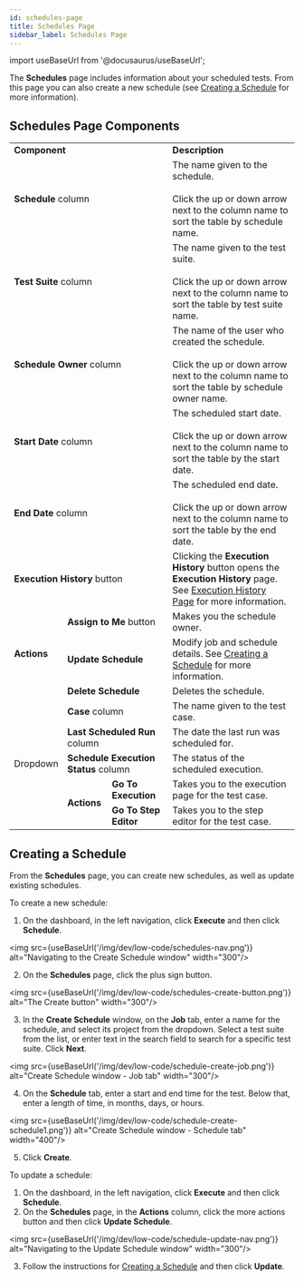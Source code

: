 ```yaml
---
id: schedules-page
title: Schedules Page
sidebar_label: Schedules Page
---
```


import useBaseUrl from '@docusaurus/useBaseUrl';

The **Schedules** page includes information about your scheduled tests. From this page you can also create a new schedule (see [Creating a Schedule](#creating-a-schedule) for more information).

## Schedules Page Components

<table>
  <tr>
    <td colspan='3'><b>Component</b>
    </td>
    <td><b>Description</b>
    </td>
  </tr>
  <tr>
    <td colspan='3'><b>Schedule</b> column
    </td>
    <td>The name given to the schedule.<br/><br/>Click the up or down arrow next to the column name to sort the table by schedule name.
    </td>
  </tr>
  <tr>
    <td colspan='3'><b>Test Suite</b> column
    </td>
    <td>The name given to the test suite.<br/><br/>Click the up or down arrow next to the column name to sort the table by test suite name.
    </td>
  </tr>
  <tr>
    <td colspan='3'><b>Schedule Owner</b> column
    </td>
    <td>The name of the user who created the schedule.<br/><br/>Click the up or down arrow next to the column name to sort the table by schedule owner name.
    </td>
  </tr>
  <tr>
    <td colspan='3'><b>Start Date</b> column
    </td>
    <td>The scheduled start date.<br/><br/>Click the up or down arrow next to the column name to sort the table by the start date.
    </td>
  </tr>
  <tr>
    <td colspan='3'><b>End Date</b> column
    </td>
    <td>The scheduled end date.<br/><br/>Click the up or down arrow next to the column name to sort the table by the end date.
    </td>
  </tr>
  <tr>
    <td colspan='3'><b>Execution History</b> button
    </td>
    <td>Clicking the <b>Execution History</b> button opens the <b>Execution History</b> page. See <a href="/dev/low-code/execute/execution-history-page">Execution History Page</a> for more information.
    </td>
  </tr>
  <tr>
    <td rowspan='3'><b>Actions</b>
    </td>
    <td colspan='2'><b>Assign to Me</b> button
    </td>
    <td>Makes you the schedule owner.
    </td>
  </tr>
  <tr>
    <td colspan='2'><b>Update Schedule</b>
    </td>
    <td>Modify job and schedule details. See <a href="#creating-a-schedule">Creating a Schedule</a> for more information.
    </td>
  </tr>
  <tr>
    <td colspan='2'><b>Delete Schedule</b>
    </td>
    <td>Deletes the schedule.
    </td>
  </tr>
  <tr>
    <td rowspan='5'>Dropdown
    </td>
    <td colspan='2'><b>Case</b> column
    </td>
    <td>The name given to the test case.
    </td>
  </tr>
  <tr>
    <td colspan='2'><b>Last Scheduled Run</b> column
    </td>
    <td>The date the last run was scheduled for.
    </td>
  </tr>
  <tr>
    <td colspan='2'><b>Schedule Execution Status</b> column
    </td>
    <td>The status of the scheduled execution.
    </td>
  </tr>
  <tr>
    <td rowspan='2'><b>Actions</b>
    </td>
    <td><b>Go To Execution</b>
    </td>
    <td>Takes you to the execution page for the test case.
    </td>
  </tr>
  <tr>
    <td><b>Go To Step Editor</b>
    </td>
    <td>Takes you to the step editor for the test case.
    </td>
  </tr>
</table>

## Creating a Schedule
From the **Schedules** page, you can create new schedules, as well as update existing schedules.

To create a new schedule:
1. On the dashboard, in the left navigation, click **Execute** and then click **Schedule**.

<img src={useBaseUrl('/img/dev/low-code/schedules-nav.png')} alt="Navigating to the Create Schedule window" width="300"/>

2. On the **Schedules** page, click the plus sign button.

<img src={useBaseUrl('/img/dev/low-code/schedules-create-button.png')} alt="The Create button" width="300"/>

3. In the **Create Schedule** window, on the **Job** tab, enter a name for the schedule, and select its project from the dropdown. Select a test suite from the list, or enter text in the search field to search for a specific test suite. Click **Next**.

<img src={useBaseUrl('/img/dev/low-code/schedule-create-job.png')} alt="Create Schedule window - Job tab" width="300"/>

4. On the **Schedule** tab, enter a start and end time for the test. Below that, enter a length of time, in months, days, or hours.

<img src={useBaseUrl('/img/dev/low-code/schedule-create-schedule1.png')} alt="Create Schedule window - Schedule tab" width="400"/>

5. Click **Create**.

To update a schedule:
1. On the dashboard, in the left navigation, click **Execute** and then click **Schedule**.
2. On the **Schedules** page, in the **Actions** column, click the more actions button and then click **Update Schedule**.

<img src={useBaseUrl('/img/dev/low-code/schedule-update-nav.png')} alt="Navigating to the Update Schedule window" width="300"/>

3. Follow the instructions for [Creating a Schedule](#creating-a-schedule) and then click **Update**.
